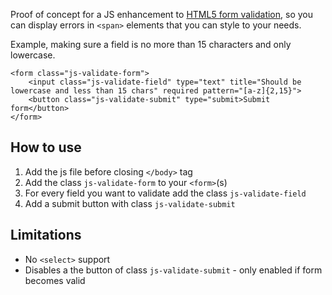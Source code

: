 Proof of concept for a JS enhancement to [HTML5 form validation](https://developer.mozilla.org/en-US/docs/Learn/Forms/Form_validation), so you can display errors in `<span>` elements that you can style to your needs.

Example, making sure a field is no more than 15 characters and only lowercase.

```
<form class="js-validate-form"> 
    <input class="js-validate-field" type="text" title="Should be lowercase and less than 15 chars" required pattern="[a-z]{2,15}">
    <button class="js-validate-submit" type="submit>Submit form</button>
</form>
```

## How to use

1. Add the js file before closing `</body>` tag
2. Add the class `js-validate-form` to your `<form>`(s)
3. For every field you want to validate add the class `js-validate-field`
4. Add a submit button with class `js-validate-submit`

## Limitations

- No `<select>` support
- Disables a the button of class `js-validate-submit` - only enabled if form becomes valid

